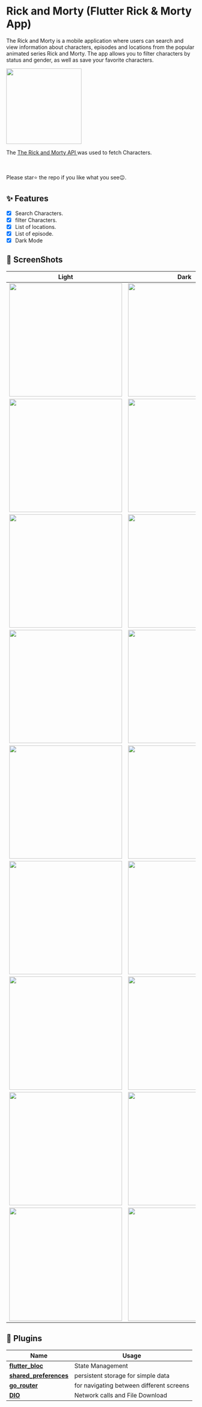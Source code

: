 
# Rick and Morty (Flutter Rick & Morty App) 

The Rick and Morty is a mobile application where users can search and view information about characters, episodes and locations from the popular animated series Rick and Morty. The app allows you to filter characters by status and gender, as well as save your favorite characters.

<a href="https://rickandmortyapi.com/"><img src="https://upload.wikimedia.org/wikipedia/commons/thumb/b/b1/Rick_and_Morty.svg/1600px-Rick_and_Morty.svg.png" width="200"/></a>
<br>

The [The Rick and Morty API
](https://rickandmortyapi.com/) was used to fetch Characters. <br>
<br>

<br> Please star⭐ the repo if you like what you see😉.

## ✨ Features

- [x] Search Characters.
- [x] filter Characters.
- [x] List of locations.
- [x] List of episode.
- [x] Dark Mode

## 📸 ScreenShots

<!-- <img src="ss/mockup.png"/> -->

| Light                             | Dark                              |
| --------------------------------- | --------------------------------- |
| <img src="https://github.com/user-attachments/assets/b634cc95-a748-411d-8f22-e6184cabb6c7" width="300">  | <img src="https://github.com/user-attachments/assets/3ca28daa-45ab-49f8-920f-0718e0556346" width="300">  |
| <img src="https://github.com/user-attachments/assets/6cb602c4-67bb-4425-8470-27934984cee2" width="300">  | <img src="https://github.com/user-attachments/assets/ec0304ca-0fa9-4dda-b5cf-22caba5b11af" width="300">  |
| <img src="https://github.com/user-attachments/assets/50eb4a4a-c561-41e0-a2ab-0a2adcdee5f0" width="300">  | <img src="https://github.com/user-attachments/assets/18018f45-c287-47c7-bdf6-db52a4b21cda" width="300">  |
| <img src="https://github.com/user-attachments/assets/2b746c27-774d-4012-8aa8-e6436d1def0f" width="300">  | <img src="https://github.com/user-attachments/assets/2525c940-65de-474e-a816-fc4f64b2ee5b" width="300"> |
| <img src="https://github.com/user-attachments/assets/af4ebc92-a58d-41fb-ba4d-35ac1945a0b4" width="300"> | <img src="https://github.com/user-attachments/assets/e4151529-ee4e-4a9f-88ba-356807f0240e" width="300"> |
| <img src="https://github.com/user-attachments/assets/92acd473-83d1-4857-a76f-35cd30bf6fd9" width="300"> | <img src="https://github.com/user-attachments/assets/4722b273-3552-4921-8991-7a0a5e1073d8" width="300"> |
| <img src="https://github.com/user-attachments/assets/0e3caea4-36b4-4794-8732-7bf450035b29" width="300"> | <img src="https://github.com/user-attachments/assets/a4bb4a92-29e2-48f4-b485-96464fa5da36" width="300"> |
| <img src="https://github.com/user-attachments/assets/54f7c514-7d35-4520-95d2-417c415216f9" width="300"> | <img src="https://github.com/user-attachments/assets/d8512b2b-43f3-4aa2-a207-c7e2f7e5999a" width="300"> |
| <img src="https://github.com/user-attachments/assets/f5e45571-4969-4bb9-91b3-7d81ab814fbb" width="300"> | <img src="https://github.com/user-attachments/assets/52684ecf-0d2e-4c11-9cd9-9f8b512e9c5d" width="300"> |



## 🔌 Plugins

| Name                                                                   | Usage                                         |
| ---------------------------------------------------------------------- | --------------------------------------------- |
| [**flutter_bloc**](https://pub.dev/packages/flutter_bloc)              | State Management                              |
| [**shared_preferences**](https://pub.dev/packages/shared_preferences)  | persistent storage for simple data            |
| [**go_router**](https://pub.dev/packages/go_router)                    | for navigating between different screens      |
| [**DIO**](https://pub.dev/packages/dio)                                | Network calls and File Download               |
